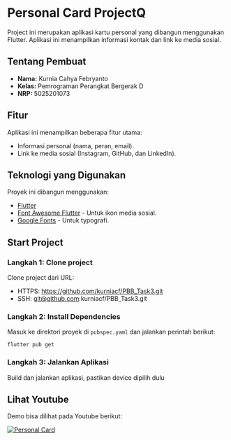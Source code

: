 # Personal Card ProjectQ

Project ini merupakan aplikasi kartu personal yang dibangun menggunakan Flutter. 
Aplikasi ini menampilkan informasi kontak dan link ke media sosial.

## Tentang Pembuat

- **Nama:** Kurnia Cahya Febryanto
- **Kelas:** Pemrograman Perangkat Bergerak D
- **NRP:** 5025201073

## Fitur

Aplikasi ini menampilkan beberapa fitur utama:

- Informasi personal (nama, peran, email).
- Link ke media sosial (Instagram, GitHub, dan LinkedIn).

## Teknologi yang Digunakan

Proyek ini dibangun menggunakan:

- [Flutter](https://flutter.dev/) 
- [Font Awesome Flutter](https://pub.dev/packages/font_awesome_flutter) - Untuk ikon media sosial.
- [Google Fonts](https://pub.dev/packages/google_fonts) - Untuk typografi.

## Start Project

### Langkah 1: Clone project

Clone project dari URL:

- HTTPS: https://github.com/kurniacf/PBB_Task3.git
- SSH: git@github.com:kurniacf/PBB_Task3.git


### Langkah 2: Install Dependencies

Masuk ke direktori proyek di `pubspec.yaml` dan jalankan perintah berikut:

```flutter pub get```

### Langkah 3: Jalankan Aplikasi

Build dan jalankan aplikasi, pastikan device dipilih dulu


## Lihat Youtube
Demo bisa dilihat pada Youtube berikut: 

[![Personal Card](https://img.youtube.com/vi/d-O_ocGMi9o/0.jpg)](https://youtu.be/d-O_ocGMi9o?si=WBWx0Jw0qLTNL214 "Demo Project Personal Card ProjectQ")
